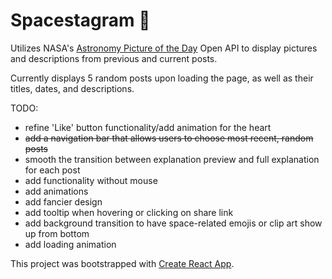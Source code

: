 # Spacestagram 🔭
Utilizes NASA's [Astronomy Picture of the Day](https://apod.nasa.gov/apod/astropix.html) Open API to display pictures and descriptions from previous and current posts.

Currently displays 5 random posts upon loading the page, as well as their titles, dates, and descriptions.

TODO:
- refine 'Like' button functionality/add animation for the heart
- ~~add a navigation bar that allows users to choose most recent, random posts~~
- smooth the transition between explanation preview and full explanation for each post
- add functionality without mouse
- add animations
- add fancier design
- add tooltip when hovering or clicking on share link
- add background transition to have space-related emojis or clip art show up from bottom
- add loading animation

This project was bootstrapped with [Create React App](https://github.com/facebook/create-react-app).